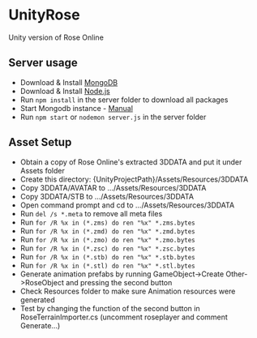 # UnityRose
Unity version of Rose Online

<h2>Server usage</h2>
<p>
  <ul>
    <li>Download & Install <a href="http://www.mongodb.org/" target="_blank">MongoDB</a></li>
    <li>Download & Install <a href="http://nodejs.org/download/" target="_blank">Node.js</a></li>
    <li>Run <code>npm install</code> in the server folder to download all packages</li>
    <li>Start Mongodb instance - <a href="http://docs.mongodb.org/manual/" target="_blank">Manual</a></li>
    <li>Run <code>npm start</code> or <code>nodemon server.js</code> in the server folder</li>
  </ul>
</p>

<h2>Asset Setup</h2>
<p>
  <ul>
    <li>Obtain a copy of Rose Online's extracted 3DDATA and put it under Assets folder</li>
    <li>Create this directory: {UnityProjectPath}/Assets/Resources/3DDATA</li>
    <li>Copy 3DDATA/AVATAR to .../Assets/Resources/3DDATA</li>
    <li>Copy 3DDATA/STB to .../Assets/Resources/3DDATA</li>
    <li>Open command prompt and cd to .../Assets/Resources/3DDATA</li>
    <li>Run <code>del /s *.meta</code> to remove all meta files</li>
    <li>Run <code>for /R %x in (*.zms) do ren "%x" *.zms.bytes</code></li>
    <li>Run <code>for /R %x in (*.zmd) do ren "%x" *.zmd.bytes</code></li>
    <li>Run <code>for /R %x in (*.zmo) do ren "%x" *.zmo.bytes</code></li>
    <li>Run <code>for /R %x in (*.zsc) do ren "%x" *.zsc.bytes</code></li>
    <li>Run <code>for /R %x in (*.stb) do ren "%x" *.stb.bytes</code></li>
    <li>Run <code>for /R %x in (*.stl) do ren "%x" *.stl.bytes</code></li>
    <li>Generate animation prefabs by running GameObject->Create Other->RoseObject and pressing the second button</code></li>
    <li>Check Resources folder to make sure Animation resources were generated</code></li>
    <li>Test by changing the function of the second button in RoseTerrainImporter.cs (uncomment roseplayer and comment Generate...)</code></li>
  </ul>
</p>
